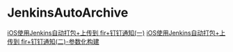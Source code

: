 # JenkinsAutoArchive
[iOS使用Jenkins自动打包+上传到 fir+钉钉通知(一)](https://blog.csdn.net/gezhendenule/article/details/128402423)
[iOS使用Jenkins自动打包+上传到 fir+钉钉通知(二)-参数化构建](https://blog.csdn.net/gezhendenule/article/details/128500345)
